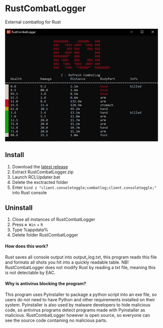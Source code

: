 # RustCombatLogger
External combatlog for Rust

![RustCombatLogger Screenshot](https://raw.githubusercontent.com/adriankasper/RustCombatLogger/main/media/Screenshot.png)
## Install
1) Download the [latest release](https://github.com/adriankasper/RustCombatLogger/releases/latest)
2) Extract RustCombatLogger.zip
3) Launch RCLUpdater.bat
4) Delete the exctracted folder
5) Enter `bind z "client.consoletoggle;combatlog;client.consoletoggle;"` into Rust console

## Uninstall
1) Close all instances of RustCombatLogger
2) Press `⊞ Win` + `R`
3) Type %appdata%
4) Delete folder RustCombatLogger

#### How does this work?
Rust saves all console output into output_log.txt, this program reads this file and formats all shots you hit into a quickly readable table.
NB! RustCombatLogger does not modify Rust by reading a txt file, meaning this is not detectable by EAC.

#### Why is antivirus blocking the program?
This program uses Pyinstaller to package a python script into an exe file, so users do not need to have Python and other requirements installed on their system. Pyinstaller is also used by malware developers to hide malicious code, so antivirus programs detect programs made with Pyinstaller as malicious. RustCombatLogger however is open source, so everyone can see the source code containing no malicious parts.
